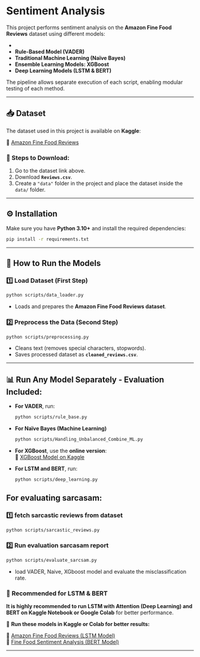 # Sentiment Analysis

This project performs sentiment analysis on the **Amazon Fine Food Reviews** dataset using different models:

- 
- **Rule-Based Model (VADER)**
- **Traditional Machine Learning (Naïve Bayes)**
- **Ensemble Learning Models: XGBoost**
- **Deep Learning Models (LSTM & BERT)**

The pipeline allows separate execution of each script, enabling modular testing of each method.

---

## 📥 Dataset

The dataset used in this project is available on **Kaggle**:

🔗 [Amazon Fine Food Reviews](https://www.kaggle.com/datasets/snap/amazon-fine-food-reviews)

### 📌 Steps to Download:
1. Go to the dataset link above.
2. Download **`Reviews.csv`**.
3. Create a `"data"` folder in the project and place the dataset inside the `data/` folder.

---

## ⚙️ Installation

Make sure you have **Python 3.10+** and install the required dependencies:

```bash
pip install -r requirements.txt
```

---

## 🚀 How to Run the Models

### 1️⃣ Load Dataset (First Step)
```bash
python scripts/data_loader.py
```
- Loads and prepares the **Amazon Fine Food Reviews dataset**.

### 2️⃣ Preprocess the Data (Second Step)
```bash
python scripts/preprocessing.py
```
- Cleans text (removes special characters, stopwords).
- Saves processed dataset as **`cleaned_reviews.csv`**.

---

## 📊 Run Any Model Separately - Evaluation Included:

- **For VADER**, run:
  ```bash
  python scripts/rule_base.py
  ```

- **For Naïve Bayes (Machine Learning)**
  ```bash
  python scripts/Handling_Unbalanced_Combine_ML.py
  ```

- **For XGBoost**, use the **online version**:  
  🔗 [XGBoost Model on Kaggle](https://www.kaggle.com/code/mojganb/xgboost)

- **For LSTM and BERT**, run:
  ```bash
  python scripts/deep_learning.py
  ```
## For evaluating sarcasam:
### 1️⃣ fetch sarcastic reviews from dataset
```bash
python scripts/sarcastic_reviews.py
```
### 2️⃣ Run evaluation sarcasam report
```bash
python scripts/evaluate_sarcsam.py
```
- load VADER, Naive, XGboost model and evaluate the misclassification rate.
### 🔹 **Recommended for LSTM & BERT**
**It is highly recommended to run LSTM with Attention (Deep Learning) and BERT on Kaggle Notebook or Google Colab** for better performance.

📌 **Run these models in Kaggle or Colab for better results:**

🔗 [Amazon Fine Food Reviews (LSTM Model)](https://www.kaggle.com/code/mojganb/amazon-fine-food-lstm)  
🔗 [Fine Food Sentiment Analysis (BERT Model)](https://www.kaggle.com/code/mojganb/amazon-fine-food-bert)


---
